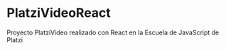 # PlatziVideoReact

Proyecto PlatziVideo 
realizado con React en la Escuela de JavaScript de Platzi 
